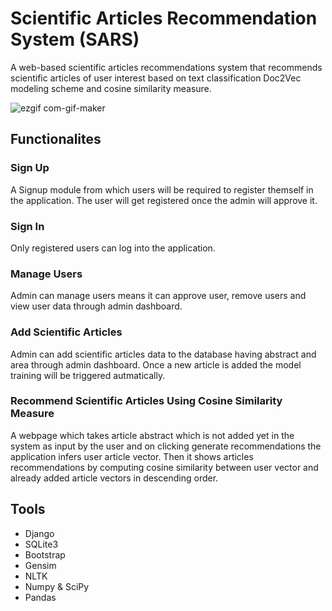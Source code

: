 # Scientific Articles Recommendation System (SARS)
A web-based scientific articles recommendations system that recommends scientific articles of user interest based on text classification Doc2Vec modeling scheme and cosine similarity measure.

![ezgif com-gif-maker](https://user-images.githubusercontent.com/35958006/143923210-4a7078c4-4622-486c-aff9-663611236ee6.gif)

## Functionalites
### Sign Up
A Signup module from which users will be required to register themself in the application. The
user will get registered once the admin will approve it.

### Sign In
Only registered users can log into the application.

### Manage Users
Admin can manage users means it can approve user, remove users and view user data through admin dashboard.

### Add Scientific Articles
Admin can add scientific articles data to the database having abstract and area
through admin dashboard. Once a new article is added the model training will be triggered autmatically.

### Recommend Scientific Articles Using Cosine Similarity Measure
A webpage which takes article abstract which is not added yet in the system as
input by the user and on clicking generate recommendations the application infers user article vector. Then it shows articles recommendations by computing cosine similarity
between user vector and already added article vectors in descending order.

## Tools
- Django
- SQLite3
- Bootstrap
- Gensim
- NLTK
- Numpy & SciPy
- Pandas
